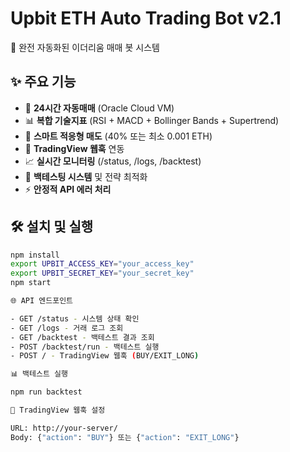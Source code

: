 
  # Upbit ETH Auto Trading Bot v2.1

  🎯 완전 자동화된 이더리움 매매 봇 시스템

  ## ✨ 주요 기능

  - 🚀 **24시간 자동매매** (Oracle Cloud VM)
  - 📊 **복합 기술지표** (RSI + MACD + Bollinger Bands + Supertrend)
  - 🧠 **스마트 적응형 매도** (40% 또는 최소 0.001 ETH)
  - 📡 **TradingView 웹훅** 연동
  - 📈 **실시간 모니터링** (/status, /logs, /backtest)
  - 🧪 **백테스팅 시스템** 및 전략 최적화
  - ⚡ **안정적 API 에러 처리**

  ## 🛠 설치 및 실행

  ```bash
  npm install
  export UPBIT_ACCESS_KEY="your_access_key"
  export UPBIT_SECRET_KEY="your_secret_key"
  npm start

  🌐 API 엔드포인트

  - GET /status - 시스템 상태 확인
  - GET /logs - 거래 로그 조회
  - GET /backtest - 백테스트 결과 조회
  - POST /backtest/run - 백테스트 실행
  - POST / - TradingView 웹훅 (BUY/EXIT_LONG)

  📊 백테스트 실행

  npm run backtest

  🎯 TradingView 웹훅 설정

  URL: http://your-server/
  Body: {"action": "BUY"} 또는 {"action": "EXIT_LONG"}
